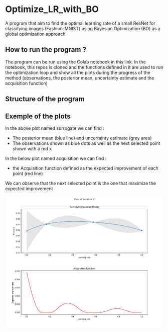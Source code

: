 # Optimize_LR_with_BO

 A program that aim to find the optimal learning rate of a small ResNet for classifying images (Fashion-MNIST) 
 using Bayesian Optimization (BO) as a global optimization approach

## How to run the program ?

The program can be run using the Colab notebook in this link. In the notebook, this repos is cloned and 
the functions defined in it are used to run the optimization loop and show all the plots during 
the progress of the method (observations, the posterior mean, uncertainty estimate and the acquisition function) 

## Structure of the program



## Exemple of the plots

In the above plot named surrogate we can find :
- The posterior mean (blue line) and  uncertainty estimate (grey area)
- The observations shown as blue dots as well as the next selected point shown with a red x

In the below plot named acquisition we can find :
- the Acquisition function defined as the expected improvement of each point (red line)

We can observe that the next selected point is the one that maximize the expected improvement 

![alt text](https://github.com/meclotfi/Optimize_LR_with_BO/blob/main/plots/Plots_iteration_2.png)
